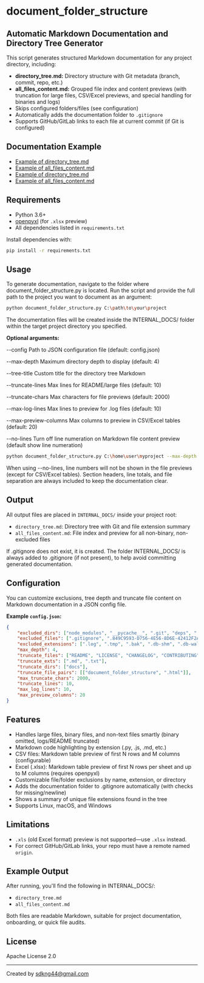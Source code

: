 # document_folder_structure
## **Automatic Markdown Documentation and Directory Tree Generator**

This script generates structured Markdown documentation for any project directory, including:

- **directory_tree.md:** Directory structure with Git metadata (branch, commit, repo, etc.)
- **all_files_content.md:** Grouped file index and content previews (with truncation for large files, CSV/Excel previews, and special handling for binaries and logs)
- Skips configured folders/files (see configuration)
- Automatically adds the documentation folder to `.gitignore`
- Supports GitHub/GitLab links to each file at current commit (if Git is configured)


## Documentation Example

- [Example of directory_tree.md](/DOCUMENTATION_EXAMPLES/directory_tree.md)
- [Example of all_files_content.md](/DOCUMENTATION_EXAMPLES/all_files_content.md)
- [Example of directory_tree.md](/DOCUMENTATION_EXAMPLES/directory_tree.pdf)
- [Example of all_files_content.md](/DOCUMENTATION_EXAMPLES/all_files_content.pdf)

## Requirements

- Python 3.6+
- [openpyxl](https://pypi.org/project/openpyxl/) (for `.xlsx` preview)
- All dependencies listed in `requirements.txt`


Install dependencies with:

```sh
pip install -r requirements.txt
```

## Usage

To generate documentation, navigate to the folder where document_folder_structure.py is located.
Run the script and provide the full path to the project you want to document as an argument:

```sh
python document_folder_structure.py C:\path\to\your\project
```

The documentation files will be created inside the INTERNAL_DOCS/ folder within the target project directory you specified.


**Optional arguments:**

--config	Path to JSON configuration file (default: config.json)

--max-depth	Maximum directory depth to display (default: 4)

--tree-title	Custom title for the directory tree Markdown

--truncate-lines	Max lines for README/large files (default: 10)

--truncate-chars	Max characters for file previews (default: 2000)

--max-log-lines	Max lines to preview for .log files (default: 10)

--max-preview-columns	Max columns to preview in CSV/Excel tables (default: 20)

--no-lines	Turn off line numeration on Markdown file content preview (default show line numeration)


```sh
python document_folder_structure.py C:\home\user\myproject --max-depth 3 --truncate-lines 8 --max-preview-columns 15 --no-lines
```

When using --no-lines, line numbers will not be shown in the file previews (except for CSV/Excel tables).
Section headers, line totals, and file separation are always included to keep the documentation clear.


## Output

All output files are placed in `INTERNAL_DOCS/` inside your project root:

- `directory_tree.md`: Directory tree with Git and file extension summary
- `all_files_content.md`: File index and preview for all non-binary, non-excluded files

If .gitignore does not exist, it is created. The folder INTERNAL_DOCS/ is always added to .gitignore (if not present), to help avoid committing generated documentation.


## Configuration

You can customize exclusions, tree depth and truncate file content on Markdown documentation in a JSON config file.

**Example `config.json`:**

```json
{
    "excluded_dirs": ["node_modules", "__pycache__", ".git", "deps", ".fingerprint", "build", "incremental"],
    "excluded_files": [".gitignore", ".849C9593-D756-4E56-8D6E-42412F2A707B"],
    "excluded_extensions": [".log", ".tmp", ".bak", ".db-shm", ".db-wal", ".npmrc", ".prettierignore", ".prettierrc"],
    "max_depth": 4,
    "truncate_files": ["README", "LICENSE", "CHANGELOG", "CONTRIBUTING", "SECURITY"],
    "truncate_exts": [".md", ".txt"],
    "truncate_dirs": ["docs"],
    "truncate_file_pairs": [["document_folder_structure", ".html"]],
    "max_truncate_chars": 2000,
    "truncate_lines": 10,
    "max_log_lines": 10,
	"max_preview_columns": 20
}
```


## Features

- Handles large files, binary files, and non-text files smartly (binary omitted, logs/README truncated)
- Markdown code highlighting by extension (.py, .js, .md, etc.)
- CSV files: Markdown table preview of first N rows and M columns (configurable)
- Excel (.xlsx): Markdown table preview of first N rows per sheet and up to M columns (requires openpyxl)
- Customizable file/folder exclusions by name, extension, or directory
- Adds the documentation folder to .gitignore automatically (with checks for missing/newline)
- Shows a summary of unique file extensions found in the tree
- Supports Linux, macOS, and Windows



## Limitations

- `.xls` (old Excel format) preview is not supported—use `.xlsx` instead.
- For correct GitHub/GitLab links, your repo must have a remote named `origin`.


## Example Output

After running, you'll find the following in INTERNAL_DOCS/:

- `directory_tree.md`
- `all_files_content.md`

Both files are readable Markdown, suitable for project documentation, onboarding, or quick file audits.


## License

Apache License 2.0

---

Created by sdkng44@gmail.com

